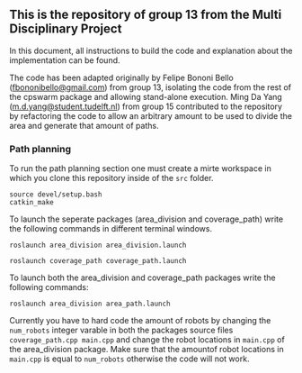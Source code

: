 ## This is the repository of group 13 from the Multi Disciplinary Project
In this document, all instructions to build the code and explanation about the implementation can be found.

The code has been adapted originally by Felipe Bononi Bello (fbononibello@gmail.com) from group 13, isolating the code from the rest of the cpswarm package and allowing stand-alone execution. Ming Da Yang (m.d.yang@student.tudelft.nl) from group 15 contributed to the repository by refactoring the code to allow an arbitrary amount to be used to divide the area and generate that amount of paths.

### Path planning

To run the path planning section one must create a mirte workspace in which you clone this repository inside of the `src` folder.
```
source devel/setup.bash
catkin_make
```
To launch the seperate packages (area_division and coverage_path) write the following commands in different terminal windows.

```
roslaunch area_division area_division.launch
```

```
roslaunch coverage_path coverage_path.launch
```

To launch both the area_division and coverage_path packages write the following commands:

```
roslaunch area_division area_path.launch
```

Currently you have to hard code the amount of robots by changing the `num_robots` integer varable in both the packages source files `coverage_path.cpp main.cpp` and change the robot locations in `main.cpp` of the area_division package. Make sure that the amountof robot locations in `main.cpp` is equal to `num_robots` otherwise the code will not work.



<!-- As input publish to topic `area_division/robots' -->

